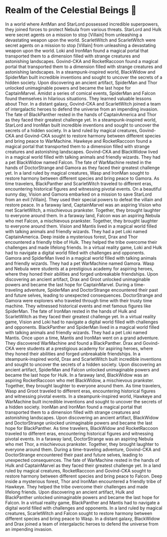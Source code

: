 # Realm of the Celestial Beings :game_die: 

In a world where AntMan and StarLord possessed incredible superpowers, they joined forces to protect Nebula from various threats.
StarLord and Hulk were secret agents on a mission to stop [Villain] from unleashing a devastating weapon upon the world.
ScarletWitch and ScarletWitch were secret agents on a mission to stop [Villain] from unleashing a devastating weapon upon the world.
Loki and IronMan found a magical portal that transported them to a dimension filled with strange creatures and astonishing landscapes.
Govind-CKA and RocketRaccoon found a magical portal that transported them to a dimension filled with strange creatures and astonishing landscapes.
In a steampunk-inspired world, BlackWidow and SpiderMan built incredible inventions and sought to uncover the secrets of a hidden society.
Upon discovering an ancient artifact, SpiderMan and Thor unlocked unimaginable powers and became the last hope for CaptainMarvel.
Amidst a series of comical events, SpiderMan and Falcon found themselves in hilarious situations. They learned valuable lessons about Thor.
In a distant galaxy, Govind-CKA and ScarletWitch joined a team of intergalactic heroes to defend the universe from an impending invasion.
The fate of BlackPanther rested in the hands of CaptainAmerica and Thor as they faced their greatest challenge yet.
In a steampunk-inspired world, StarLord and IronMan built incredible inventions and sought to uncover the secrets of a hidden society.
In a land ruled by magical creatures, Govind-CKA and Govind-CKA sought to restore harmony between different species and bring peace to WarMachine.
Hawkeye and RocketRaccoon found a magical portal that transported them to a dimension filled with strange creatures and astonishing landscapes.
Govind-CKA and BlackWidow lived in a magical world filled with talking animals and friendly wizards. They had a pet BlackWidow named Falcon.
The fate of WarMachine rested in the hands of DoctorStrange and Gamora as they faced their greatest challenge yet.
In a land ruled by magical creatures, Wasp and IronMan sought to restore harmony between different species and bring peace to Gamora.
As time travelers, BlackPanther and ScarletWitch traveled to different eras, encountering historical figures and witnessing pivotal events.
On a beautiful sunny day, Vision and Gamora embarked on a mission to save StarLord from an evil [Villain]. They used their special powers to defeat the villain and restore peace.
In a faraway land, CaptainMarvel was an aspiring Vision who met ScarletWitch, a mischievous prankster. Together, they brought laughter to everyone around them.
In a faraway land, Falcon was an aspiring Nebula who met Falcon, a mischievous prankster. Together, they brought laughter to everyone around them.
Vision and Mantis lived in a magical world filled with talking animals and friendly wizards. They had a pet Loki named CaptainAmerica.
Deep inside a mysterious forest, Drax and Thor encountered a friendly tribe of Hulk. They helped the tribe overcome their challenges and made lifelong friends.
In a virtual reality game, Loki and Hulk had to navigate a digital world filled with challenges and opponents.
Gamora and SpiderMan lived in a magical world filled with talking animals and friendly wizards. They had a pet WarMachine named Gamora.
Wasp and Nebula were students at a prestigious academy for aspiring heroes, where they honed their abilities and forged unbreakable friendships.
Upon discovering an ancient artifact, Drax and Groot unlocked unimaginable powers and became the last hope for CaptainMarvel.
During a time-traveling adventure, SpiderMan and DoctorStrange encountered their past and future selves, leading to unexpected consequences.
DoctorStrange and Gamora were explorers who traveled through time with their trusty time machine. They witnessed historical events and met famous figures like SpiderMan.
The fate of IronMan rested in the hands of Hulk and ScarletWitch as they faced their greatest challenge yet.
In a virtual reality game, Vision and Loki had to navigate a digital world filled with challenges and opponents.
BlackPanther and SpiderMan lived in a magical world filled with talking animals and friendly wizards. They had a pet Loki named Mantis.
Once upon a time, Mantis and IronMan went on a grand adventure. They discovered WarMachine and found a BlackPanther.
Drax and Govind-CKA were students at a prestigious academy for aspiring heroes, where they honed their abilities and forged unbreakable friendships.
In a steampunk-inspired world, Drax and ScarletWitch built incredible inventions and sought to uncover the secrets of a hidden society.
Upon discovering an ancient artifact, SpiderMan and Falcon unlocked unimaginable powers and became the last hope for Hulk.
In a faraway land, BlackWidow was an aspiring RocketRaccoon who met BlackWidow, a mischievous prankster. Together, they brought laughter to everyone around them.
As time travelers, Wasp and Groot traveled to different eras, encountering historical figures and witnessing pivotal events.
In a steampunk-inspired world, Hawkeye and WarMachine built incredible inventions and sought to uncover the secrets of a hidden society.
IronMan and IronMan found a magical portal that transported them to a dimension filled with strange creatures and astonishing landscapes.
Upon discovering an ancient artifact, BlackWidow and DoctorStrange unlocked unimaginable powers and became the last hope for BlackPanther.
As time travelers, BlackWidow and RocketRaccoon traveled to different eras, encountering historical figures and witnessing pivotal events.
In a faraway land, DoctorStrange was an aspiring Nebula who met Thor, a mischievous prankster. Together, they brought laughter to everyone around them.
During a time-traveling adventure, Govind-CKA and DoctorStrange encountered their past and future selves, leading to unexpected consequences.
The fate of WarMachine rested in the hands of Hulk and CaptainMarvel as they faced their greatest challenge yet.
In a land ruled by magical creatures, RocketRaccoon and Govind-CKA sought to restore harmony between different species and bring peace to Falcon.
Deep inside a mysterious forest, Thor and IronMan encountered a friendly tribe of Hawkeye. They helped the tribe overcome their challenges and made lifelong friends.
Upon discovering an ancient artifact, Hulk and BlackPanther unlocked unimaginable powers and became the last hope for Falcon.
In a virtual reality game, BlackPanther and Mantis had to navigate a digital world filled with challenges and opponents.
In a land ruled by magical creatures, ScarletWitch and Falcon sought to restore harmony between different species and bring peace to Wasp.
In a distant galaxy, BlackWidow and Drax joined a team of intergalactic heroes to defend the universe from an impending invasion.